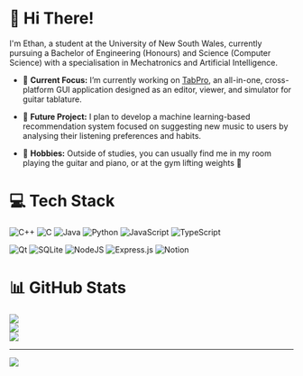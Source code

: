 # 👋 Hi There!
I'm Ethan, a student at the University of New South Wales, currently pursuing a Bachelor of Engineering (Honours) and Science (Computer Science) with a specialisation in Mechatronics and Artificial Intelligence.<br>
- 🔭 **Current Focus:** I’m currently working on [TabPro](https://github.com/EthanL285/TabPro), an all-in-one, cross-platform GUI application designed as an editor, viewer, and simulator for guitar tablature.<br>

- 🚀 **Future Project:** I plan to develop a machine learning-based recommendation system focused on suggesting new music to users by analysing their listening preferences and habits.<br>

- 🎸 **Hobbies:** Outside of studies, you can usually find me in my room playing the guitar and piano, or at the gym lifting weights 💪


# 💻 Tech Stack
![C++](https://img.shields.io/badge/c++-%2300599C.svg?style=for-the-badge&logo=c%2B%2B&logoColor=white) 
![C](https://img.shields.io/badge/c-%2300599C.svg?style=for-the-badge&logo=c&logoColor=white) 
![Java](https://img.shields.io/badge/java-%23ED8B00.svg?style=for-the-badge&logo=openjdk&logoColor=white) 
![Python](https://img.shields.io/badge/python-3670A0?style=for-the-badge&logo=python&logoColor=ffdd54) 
![JavaScript](https://img.shields.io/badge/javascript-%23323330.svg?style=for-the-badge&logo=javascript&logoColor=%23F7DF1E) 
![TypeScript](https://img.shields.io/badge/typescript-%23007ACC.svg?style=for-the-badge&logo=typescript&logoColor=white)

![Qt](https://img.shields.io/badge/Qt-%23217346.svg?style=for-the-badge&logo=Qt&logoColor=white) 
![SQLite](https://img.shields.io/badge/sqlite-%2307405e.svg?style=for-the-badge&logo=sqlite&logoColor=white) 
![NodeJS](https://img.shields.io/badge/node.js-6DA55F?style=for-the-badge&logo=node.js&logoColor=white) 
![Express.js](https://img.shields.io/badge/express.js-%23404d59.svg?style=for-the-badge&logo=express&logoColor=%2361DAFB) 
![Notion](https://img.shields.io/badge/Notion-%23000000.svg?style=for-the-badge&logo=notion&logoColor=white)

# 📊 GitHub Stats
![](https://github-readme-stats.vercel.app/api?username=EthanL285&theme=nightowl&hide_border=false&include_all_commits=false&count_private=false)<br/>
![](https://github-readme-streak-stats.herokuapp.com/?user=EthanL285&theme=nightowl&hide_border=false)<br/>
![](https://github-readme-stats.vercel.app/api/top-langs/?username=EthanL285&theme=nightowl&hide_border=false&include_all_commits=false&count_private=false&layout=compact)

---
[![](https://visitcount.itsvg.in/api?id=EthanL285&icon=0&color=0)](https://visitcount.itsvg.in)

<!-- Proudly created with GPRM ( https://gprm.itsvg.in ) -->
